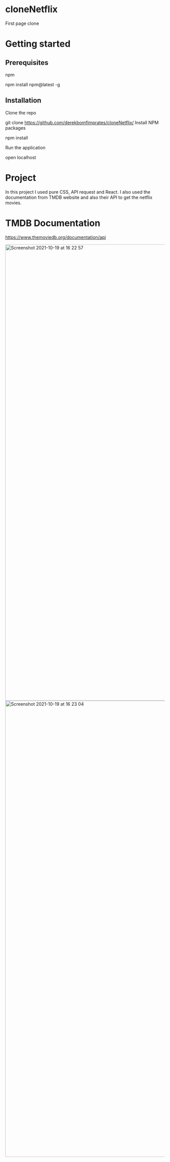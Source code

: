 # cloneNetflix
First page clone

# Getting started
## Prerequisites

npm

npm install npm@latest -g

## Installation

Clone the repo

git clone https://github.com/derekbomfimprates/cloneNetflix/
Install NPM packages

npm install

Run the application

open localhost

# Project

In this project I used pure CSS, API request and React. I also used the documentation from TMDB website and also their API to get the netflix movies.

# TMDB Documentation 

https://www.themoviedb.org/documentation/api



<img width="1440" alt="Screenshot 2021-10-19 at 16 22 57" src="https://user-images.githubusercontent.com/75395170/137941907-943fb01b-23da-4123-b18a-bf5cfc32687f.png">
<img width="1440" alt="Screenshot 2021-10-19 at 16 23 04" src="https://user-images.githubusercontent.com/75395170/137941922-623a15b6-76f7-4bfc-810a-1106ba00956c.png">
